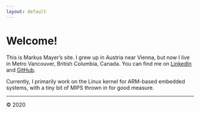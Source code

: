 ```yaml
---
layout: default
---
```


# Welcome!

This is Markus Mayer&#8217;s site. I grew up in Austria near Vienna,
but now I live in Metro Vancouver, British Columbia, Canada. You can find me
on [LinkedIn](http://ca.linkedin.com/in/mmayer/) and
[GitHub](http://github.com/mmayer/).

Currently, I primarily work on the Linux kernel for ARM-based embedded
systems, with a tiny bit of MIPS thrown in for good measure.

* * *

&copy; 2020
